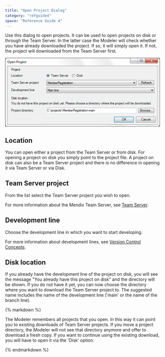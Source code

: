 ```yaml
---
title: "Open Project Dialog"
category: "refguide4"
space: "Reference Guide 4"
---
```

Use this dialog to open projects. It can be used to open projects on disk or through the Team Server. In the latter case the Modeler will check whether you have already downloaded the project. If so, it will simply open it. If not, the project will downloaded from the Team Server first.

![](attachments/4194431/4325466.png)

## Location

You can open either a project from the Team Server or from disk. For opening a project on disk you simply point to the project file. A project on disk can also be a Team Server project and there is no difference in opening it via Team Server or via Disk.

## Team Server project

From the list select the Team Server project you wish to open.

For more information about the Mendix Team Server, see [Team Server](team-server).

## Development line

Choose the development line in which you want to start developing.

For more information about development lines, see [Version Control Concepts](version-control-concepts).

## Disk location

If you already have the development line of the project on disk, you will see the message "You already have this project on disk" and the directory will be shown. If you do not have it yet, you can now choose the directory where you want to download the Team Server project to. The suggested name includes the name of the development line ('main' or the name of the branch line).

<div class="alert alert-warning">{% markdown %}

The Modeler remembers all projects that you open. In this way it can point you to existing downloads of Team Server projects. If you move a project directory, the Modeler will not see that directory anymore and offer to download a fresh copy. If you want to continue using the existing download, you will have to open it via the 'Disk' option.

{% endmarkdown %}</div>